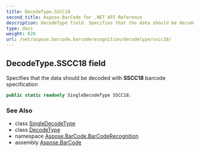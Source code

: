 ```yaml
---
title: DecodeType.SSCC18
second_title: Aspose.BarCode for .NET API Reference
description: DecodeType field. Specifies that the data should be decoded with SSCC18 barcode specification
type: docs
weight: 820
url: /net/aspose.barcode.barcoderecognition/decodetype/sscc18/
---
```

## DecodeType.SSCC18 field

Specifies that the data should be decoded with **SSCC18** barcode specification

```csharp
public static readonly SingleDecodeType SSCC18;
```

### See Also

* class [SingleDecodeType](../../singledecodetype/)
* class [DecodeType](../)
* namespace [Aspose.BarCode.BarCodeRecognition](../../decodetype/)
* assembly [Aspose.BarCode](../../../)


